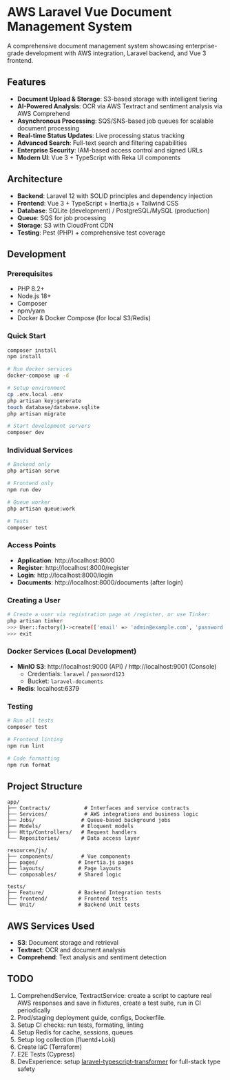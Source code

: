 # AWS Laravel Vue Document Management System

A comprehensive document management system showcasing enterprise-grade development with AWS integration, Laravel backend, and Vue 3 frontend.

## Features

- **Document Upload & Storage**: S3-based storage with intelligent tiering
- **AI-Powered Analysis**: OCR via AWS Textract and sentiment analysis via AWS Comprehend  
- **Asynchronous Processing**: SQS/SNS-based job queues for scalable document processing
- **Real-time Status Updates**: Live processing status tracking
- **Advanced Search**: Full-text search and filtering capabilities
- **Enterprise Security**: IAM-based access control and signed URLs
- **Modern UI**: Vue 3 + TypeScript with Reka UI components

## Architecture

- **Backend**: Laravel 12 with SOLID principles and dependency injection
- **Frontend**: Vue 3 + TypeScript + Inertia.js + Tailwind CSS
- **Database**: SQLite (development) / PostgreSQL/MySQL (production)
- **Queue**: SQS for job processing
- **Storage**: S3 with CloudFront CDN
- **Testing**: Pest (PHP) + comprehensive test coverage

## Development

### Prerequisites
- PHP 8.2+
- Node.js 18+
- Composer
- npm/yarn
- Docker & Docker Compose (for local S3/Redis)

### Quick Start
```bash
composer install
npm install

# Run docker services
docker-compose up -d

# Setup environment
cp .env.local .env
php artisan key:generate
touch database/database.sqlite
php artisan migrate

# Start development servers
composer dev
```

### Individual Services
```bash
# Backend only
php artisan serve

# Frontend only  
npm run dev

# Queue worker
php artisan queue:work

# Tests
composer test
```

### Access Points
- **Application**: http://localhost:8000
- **Register**: http://localhost:8000/register
- **Login**: http://localhost:8000/login
- **Documents**: http://localhost:8000/documents (after login)

### Creating a User
```bash
# Create a user via registration page at /register, or use Tinker:
php artisan tinker
>>> User::factory()->create(['email' => 'admin@example.com', 'password' => Hash::make('password')])
>>> exit
```

### Docker Services (Local Development)
- **MinIO S3**: http://localhost:9000 (API) / http://localhost:9001 (Console)
  - Credentials: `laravel` / `password123`
  - Bucket: `laravel-documents`
- **Redis**: localhost:6379

### Testing
```bash
# Run all tests
composer test

# Frontend linting
npm run lint

# Code formatting
npm run format
```

## Project Structure

```
app/
├── Contracts/           # Interfaces and service contracts
├── Services/            # AWS integrations and business logic
├── Jobs/               # Queue-based background jobs
├── Models/             # Eloquent models
├── Http/Controllers/   # Request handlers
└── Repositories/       # Data access layer

resources/js/
├── components/         # Vue components
├── pages/             # Inertia.js pages
├── layouts/           # Page layouts
└── composables/       # Shared logic

tests/
├── Feature/           # Backend Integration tests
├── frontend/          # Frontend tests
└── Unit/              # Backend Unit tests
```

## AWS Services Used

- **S3**: Document storage and retrieval
- **Textract**: OCR and document analysis
- **Comprehend**: Text analysis and sentiment detection

## TODO

1. ComprehendService, TextractService: create a script to capture real AWS responses and save in fixtures, create a test suite, run in CI periodically
2. Prod/staging deployment guide, configs, Dockerfile.
3. Setup CI checks: run tests, formating, linting
4. Setup Redis for cache, sessions, queues
5. Setup log collection (fluentd+Loki) 
6. Create IaC (Terraform)
7. E2E Tests (Cypress)
8. DevExperience: setup [laravel-typescript-transformer](https://github.com/spatie/laravel-typescript-transformer) for full-stack type safety
